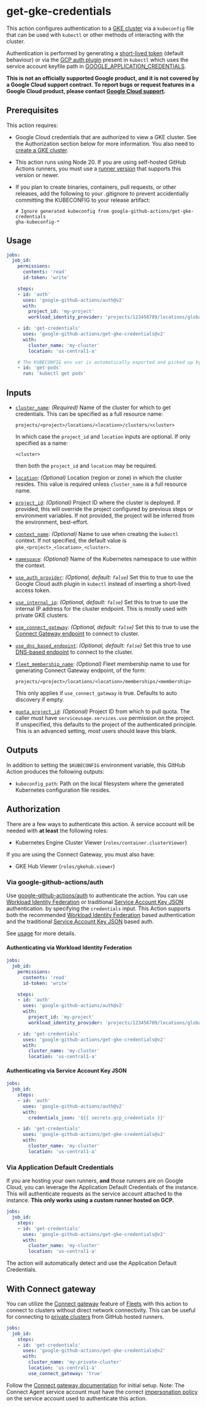 # get-gke-credentials

This action configures authentication to a [GKE cluster][gke] via a `kubeconfig` file that can be used with `kubectl` or other methods of interacting with the cluster.

Authentication is performed by generating a [short-lived token][token] (default behaviour) or via the [GCP auth plugin][gcp-auth-plugin] present in `kubectl` which uses the service account keyfile path in [GOOGLE_APPLICATION_CREDENTIALS][gcp-gcloud-auth].

**This is not an officially supported Google product, and it is not covered by a
Google Cloud support contract. To report bugs or request features in a Google
Cloud product, please contact [Google Cloud
support](https://cloud.google.com/support).**

## Prerequisites

This action requires:

-   Google Cloud credentials that are authorized to view a GKE cluster. See the
    Authorization section below for more information. You also need to
    [create a GKE cluster](https://cloud.google.com/kubernetes-engine/docs/quickstart).

-   This action runs using Node 20. If you are using self-hosted GitHub Actions
    runners, you must use a [runner
    version](https://github.com/actions/virtual-environments) that supports this
    version or newer.

-   If you plan to create binaries, containers, pull requests, or other
    releases, add the following to your .gitignore to prevent accidentially
    committing the KUBECONFIG to your release artifact:

    ```text
    # Ignore generated kubeconfig from google-github-actions/get-gke-credentials
    gha-kubeconfig-*
    ```

## Usage

```yaml
jobs:
  job_id:
    permissions:
      contents: 'read'
      id-token: 'write'

    steps:
    - id: 'auth'
      uses: 'google-github-actions/auth@v2'
      with:
        project_id: 'my-project'
        workload_identity_provider: 'projects/123456789/locations/global/workloadIdentityPools/my-pool/providers/my-provider'

    - id: 'get-credentials'
      uses: 'google-github-actions/get-gke-credentials@v2'
      with:
        cluster_name: 'my-cluster'
        location: 'us-central1-a'

    # The KUBECONFIG env var is automatically exported and picked up by kubectl.
    - id: 'get-pods'
      run: 'kubectl get pods'
```

## Inputs

<!-- BEGIN_AUTOGEN_INPUTS -->

-   <a name="cluster_name"></a><a href="#user-content-cluster_name"><code>cluster_name</code></a>: _(Required)_ Name of the cluster for which to get credentials. This can be specified as
    a full resource name:

        projects/<project>/locations/<location>/clusters/<cluster>

    In which case the `project_id` and `location` inputs are optional. If only
    specified as a name:

        <cluster>

    then both the `project_id` and `location` may be required.

-   <a name="location"></a><a href="#user-content-location"><code>location</code></a>: _(Optional)_ Location (region or zone) in which the cluster resides. This value is
    required unless `cluster_name` is a full resource name.

-   <a name="project_id"></a><a href="#user-content-project_id"><code>project_id</code></a>: _(Optional)_ Project ID where the cluster is deployed. If provided, this will override
    the project configured by previous steps or environment variables. If not
    provided, the project will be inferred from the environment, best-effort.

-   <a name="context_name"></a><a href="#user-content-context_name"><code>context_name</code></a>: _(Optional)_ Name to use when creating the `kubectl` context. If not specified, the
    default value is `gke_<project>_<location>_<cluster>`.

-   <a name="namespace"></a><a href="#user-content-namespace"><code>namespace</code></a>: _(Optional)_ Name of the Kubernetes namespace to use within the context.

-   <a name="use_auth_provider"></a><a href="#user-content-use_auth_provider"><code>use_auth_provider</code></a>: _(Optional, default: `false`)_ Set this to true to use the Google Cloud auth plugin in `kubectl` instead
    of inserting a short-lived access token.

-   <a name="use_internal_ip"></a><a href="#user-content-use_internal_ip"><code>use_internal_ip</code></a>: _(Optional, default: `false`)_ Set this to true to use the internal IP address for the cluster endpoint.
    This is mostly used with private GKE clusters.

-   <a name="use_connect_gateway"></a><a href="#user-content-use_connect_gateway"><code>use_connect_gateway</code></a>: _(Optional, default: `false`)_ Set this to true to use the [Connect Gateway
    endpoint](https://cloud.google.com/anthos/multicluster-management/gateway)
    to connect to cluster.

-   <a name="use_dns_based_endpoint"></a><a href="#user-content-use_dns_based_endpoint"><code>use_dns_based_endpoint</code></a>: _(Optional, default: `false`)_ Set this true to use [DNS-based endpoint](https://cloud.google.com/kubernetes-engine/docs/concepts/network-isolation#dns-based_endpoint)
    to connect to the cluster.

-   <a name="fleet_membership_name"></a><a href="#user-content-fleet_membership_name"><code>fleet_membership_name</code></a>: _(Optional)_ Fleet membership name to use for generating Connect Gateway endpoint, of
    the form:

        projects/<project>/locations/<location>/memberships/<membership>

    This only applies if `use_connect_gateway` is true. Defaults to auto
    discovery if empty.

-   <a name="quota_project_id"></a><a href="#user-content-quota_project_id"><code>quota_project_id</code></a>: _(Optional)_ Project ID from which to pull quota. The caller must have
    `serviceusage.services.use` permission on the project. If unspecified,
    this defaults to the project of the authenticated principle. This is an
    advanced setting, most users should leave this blank.


<!-- END_AUTOGEN_INPUTS -->

## Outputs

In addition to setting the `$KUBECONFIG` environment variable, this GitHub
Action produces the following outputs:

<!-- BEGIN_AUTOGEN_OUTPUTS -->

-   `kubeconfig_path`: Path on the local filesystem where the generated Kubernetes configuration
    file resides.


<!-- END_AUTOGEN_OUTPUTS -->


## Authorization

There are a few ways to authenticate this action. A service account will be needed
with **at least** the following roles:

- Kubernetes Engine Cluster Viewer (`roles/container.clusterViewer`)

If you are using the Connect Gateway, you must also have:

-   GKE Hub Viewer (`roles/gkehub.viewer`)


### Via google-github-actions/auth

Use [google-github-actions/auth](https://github.com/google-github-actions/auth) to authenticate the action. You can use [Workload Identity Federation][wif] or traditional [Service Account Key JSON][sa] authentication.
by specifying the `credentials` input. This Action supports both the recommended [Workload Identity Federation][wif] based authentication and the traditional [Service Account Key JSON][sa] based auth.

See [usage](https://github.com/google-github-actions/auth#usage) for more details.

#### Authenticating via Workload Identity Federation

```yaml
jobs:
  job_id:
    permissions:
      contents: 'read'
      id-token: 'write'

    steps:
    - id: 'auth'
      uses: 'google-github-actions/auth@v2'
      with:
        project_id: 'my-project'
        workload_identity_provider: 'projects/123456789/locations/global/workloadIdentityPools/my-pool/providers/my-provider'

    - id: 'get-credentials'
      uses: 'google-github-actions/get-gke-credentials@v2'
      with:
        cluster_name: 'my-cluster'
        location: 'us-central1-a'
```

#### Authenticating via Service Account Key JSON

```yaml
jobs:
  job_id:
    steps:
    - id: 'auth'
      uses: 'google-github-actions/auth@v2'
      with:
        credentials_json: '${{ secrets.gcp_credentials }}'

    - id: 'get-credentials'
      uses: 'google-github-actions/get-gke-credentials@v2'
      with:
        cluster_name: 'my-cluster'
        location: 'us-central1-a'
```

### Via Application Default Credentials

If you are hosting your own runners, **and** those runners are on Google Cloud,
you can leverage the Application Default Credentials of the instance. This will
authenticate requests as the service account attached to the instance. **This
only works using a custom runner hosted on GCP.**

```yaml
jobs:
  job_id:
    steps:
    - id: 'get-credentials'
      uses: 'google-github-actions/get-gke-credentials@v2'
      with:
        cluster_name: 'my-cluster'
        location: 'us-central1-a'
```

The action will automatically detect and use the Application Default
Credentials.

## With Connect gateway

You can utilize the [Connect gateway][connect-gw] feature of [Fleets][fleets] with this action
to connect to clusters without direct network connectivity. This can be useful for connecting to [private clusters](https://cloud.google.com/kubernetes-engine/docs/concepts/private-cluster-concept)
from GitHub hosted runners.

```yaml
jobs:
  job_id:
    steps:
    - id: 'get-credentials'
      uses: 'google-github-actions/get-gke-credentials@v2'
      with:
        cluster_name: 'my-private-cluster'
        location: 'us-central1-a'
        use_connect_gateway: 'true'
```

Follow the [Connect gateway documentation][connect-gw] for initial setup.
Note: The Connect Agent service account must have the correct [impersonation policy][connect-gw-impersonation] on the service account used to authenticate this action.


[gke]: https://cloud.google.com/kubernetes-engine
[gcp-auth-plugin]: https://github.com/kubernetes/client-go/tree/master/plugin/pkg/client/auth/gcp
[gcp-gcloud-auth]: https://cloud.google.com/kubernetes-engine/docs/how-to/api-server-authentication#using-gcloud-config
[token]: https://kubernetes.io/docs/reference/access-authn-authz/authentication/#openid-connect-tokens
[sm]: https://cloud.google.com/secret-manager
[sa]: https://cloud.google.com/iam/docs/creating-managing-service-accounts
[wif]: https://cloud.google.com/iam/docs/workload-identity-federation
[gh-runners]: https://help.github.com/en/actions/hosting-your-own-runners/about-self-hosted-runners
[gh-secret]: https://help.github.com/en/actions/configuring-and-managing-workflows/creating-and-storing-encrypted-secrets
[setup-gcloud]: ../setup-gcloud
[connect-gw]: https://cloud.google.com/anthos/multicluster-management/gateway/setup
[connect-gw-impersonation]: https://cloud.google.com/anthos/multicluster-management/gateway/setup#gcloud
[fleets]: https://cloud.google.com/anthos/multicluster-management/fleet-overview#authenticating_to_clusters

